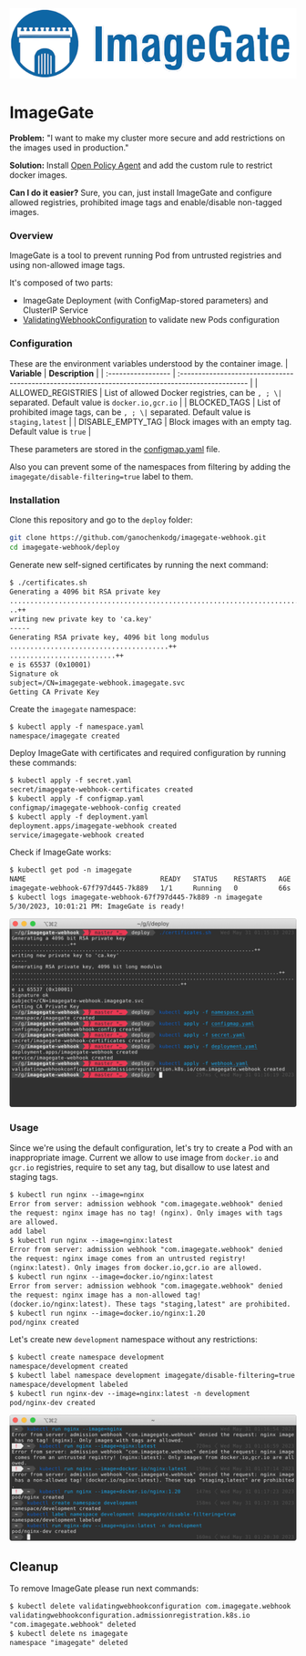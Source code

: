![imagegate_logo](resources/logo_wide.png)

# ImageGate

**Problem:** "I want to make my cluster more secure and add restrictions on the images used in production."

**Solution:** Install [Open Policy Agent](https://www.openpolicyagent.org/docs/latest/kubernetes-primer/#writing-policies) and add the custom rule to restrict docker images.

**Can I do it easier?** Sure, you can, just install ImageGate and configure allowed registries, prohibited image tags and enable/disable non-tagged images.

### Overview

ImageGate is a tool to prevent running Pod from untrusted registries and using non-allowed image tags.

It's composed of two parts:

- ImageGate Deployment (with ConfigMap-stored parameters) and ClusterIP Service
- [ValidatingWebhookConfiguration](https://kubernetes.io/docs/reference/access-authn-authz/extensible-admission-controllers/) to validate new Pods configuration
 
### Configuration

These are the environment variables understood by the container image.
| **Variable**           | **Description**                                                                                       |
| :----------------- | :------------------------------------------------------------------------------------------------ |
| ALLOWED_REGISTRIES | List of allowed Docker registries, can be `, ; \|` separated. Default value is `docker.io,gcr.io` |
| BLOCKED_TAGS       | List of prohibited image tags, can be `, ; \|` separated. Default value is `staging,latest`       |
| DISABLE_EMPTY_TAG  | Block images with an empty tag. Default value is `true`                                           |

These parameters are stored in the [configmap.yaml](deploy/configmap.yaml) file.

Also you can prevent some of the namespaces from filtering by adding the `imagegate/disable-filtering=true` label to them.

### Installation

Clone this repository and go to the `deploy` folder:

```bash
git clone https://github.com/ganochenkodg/imagegate-webhook.git
cd imagegate-webhook/deploy
```

Generate new self-signed certificates by running the next command:

```console
$ ./certificates.sh
Generating a 4096 bit RSA private key
........................................................................................................................................++
..++
writing new private key to 'ca.key'
-----
Generating RSA private key, 4096 bit long modulus
.......................................++
..........................++
e is 65537 (0x10001)
Signature ok
subject=/CN=imagegate-webhook.imagegate.svc
Getting CA Private Key
```

Create the `imagegate` namespace:

```console
$ kubectl apply -f namespace.yaml
namespace/imagegate created
```

Deploy ImageGate with certificates and required configuration by running these commands:

```console
$ kubectl apply -f secret.yaml
secret/imagegate-webhook-certificates created
$ kubectl apply -f configmap.yaml
configmap/imagegate-webhook-config created
$ kubectl apply -f deployment.yaml
deployment.apps/imagegate-webhook created
service/imagegate-webhook created
```

Check if ImageGate works:

```console
$ kubectl get pod -n imagegate
NAME                                 READY   STATUS    RESTARTS   AGE
imagegate-webhook-67f797d445-7k889   1/1     Running   0          66s
$ kubectl logs imagegate-webhook-67f797d445-7k889 -n imagegate
5/30/2023, 10:01:21 PM: ImageGate is ready!
```

![](resources/screenshot1.png)

### Usage

Since we're using the default configuration, let's try to create a Pod with an inappropriate image. 
Current we allow to use image from `docker.io` and `gcr.io` registries, require to set any tag, but disallow to use latest and staging tags.

```console
$ kubectl run nginx --image=nginx
Error from server: admission webhook "com.imagegate.webhook" denied the request: nginx image has no tag! (nginx). Only images with tags are allowed.
add label
$ kubectl run nginx --image=nginx:latest
Error from server: admission webhook "com.imagegate.webhook" denied the request: nginx image comes from an untrusted registry! (nginx:latest). Only images from docker.io,gcr.io are allowed.
$ kubectl run nginx --image=docker.io/nginx:latest 
Error from server: admission webhook "com.imagegate.webhook" denied the request: nginx image has a non-allowed tag! (docker.io/nginx:latest). These tags "staging,latest" are prohibited.
$ kubectl run nginx --image=docker.io/nginx:1.20
pod/nginx created
```

Let's create new `development` namespace without any restrictions:

```console
$ kubectl create namespace development
namespace/development created
$ kubectl label namespace development imagegate/disable-filtering=true 
namespace/development labeled
$ kubectl run nginx-dev --image=nginx:latest -n development 
pod/nginx-dev created
```

![](resources/screenshot2.png)

## Cleanup

To remove ImageGate please run next commands:

```console
$ kubectl delete validatingwebhookconfiguration com.imagegate.webhook
validatingwebhookconfiguration.admissionregistration.k8s.io "com.imagegate.webhook" deleted
$ kubectl delete ns imagegate
namespace "imagegate" deleted
```


